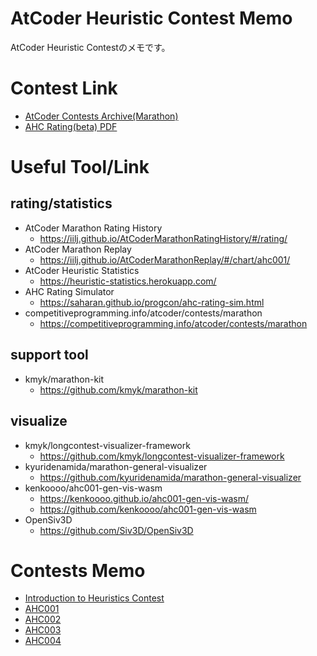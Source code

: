 # AtCoder Heuristic Contest Memo
AtCoder Heuristic Contestのメモです。

# Contest Link
- [AtCoder Contests Archive(Marathon)](https://atcoder.jp/contests/archive?ratedType=0&category=1200&keyword=)
- [AHC Rating(beta) PDF](https://www.dropbox.com/s/ne358pdixfafppm/AHC_rating.pdf?dl=0)

# Useful Tool/Link
## rating/statistics
- AtCoder Marathon Rating History
  - https://iilj.github.io/AtCoderMarathonRatingHistory/#/rating/
- AtCoder Marathon Replay
  - https://iilj.github.io/AtCoderMarathonReplay/#/chart/ahc001/
- AtCoder Heuristic Statistics
  - https://heuristic-statistics.herokuapp.com/
- AHC Rating Simulator
  - https://saharan.github.io/progcon/ahc-rating-sim.html
- competitiveprogramming.info/atcoder/contests/marathon
  - https://competitiveprogramming.info/atcoder/contests/marathon

## support tool
- kmyk/marathon-kit
  - https://github.com/kmyk/marathon-kit

## visualize
- kmyk/longcontest-visualizer-framework
  - https://github.com/kmyk/longcontest-visualizer-framework
- kyuridenamida/marathon-general-visualizer
  - https://github.com/kyuridenamida/marathon-general-visualizer
- kenkoooo/ahc001-gen-vis-wasm
  - https://kenkoooo.github.io/ahc001-gen-vis-wasm/
  - https://github.com/kenkoooo/ahc001-gen-vis-wasm
- OpenSiv3D
  - https://github.com/Siv3D/OpenSiv3D

# Contests Memo
- [Introduction to Heuristics Contest](./memo/intro-heuristics.md)
- [AHC001](./memo/ahc001.md)
- [AHC002](./memo/ahc002.md)
- [AHC003](./memo/ahc003.md)
- [AHC004](./memo/ahc004.md)
